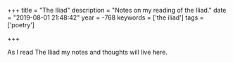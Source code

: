 +++
title = "The Iliad"
description = "Notes on my reading of the Iliad."
date = "2019-08-01 21:48:42"
year = -768
keywords = ['the iliad']
tags = ['poetry']

+++

As I read The Iliad my notes and thoughts will live here.

